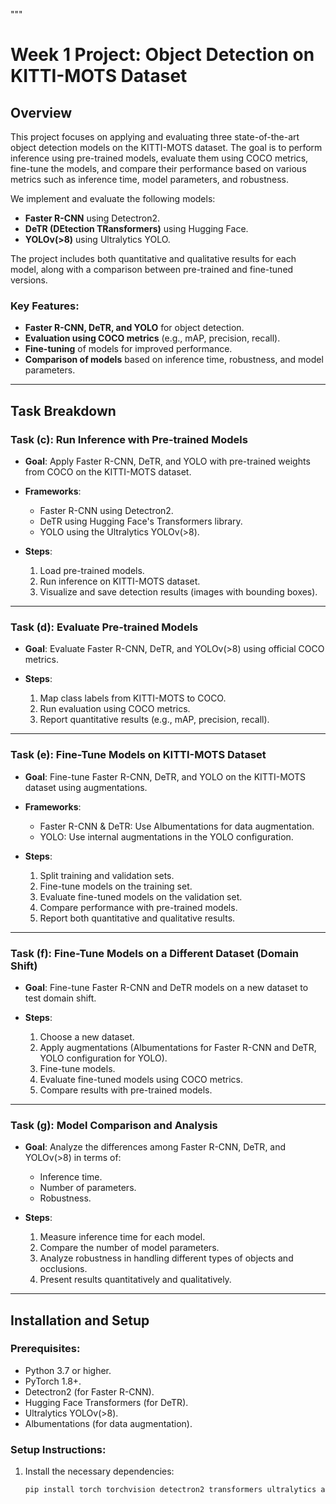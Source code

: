 """
# Week 1 Project: Object Detection on KITTI-MOTS Dataset

## Overview

This project focuses on applying and evaluating three state-of-the-art object detection models on the KITTI-MOTS dataset. The goal is to perform inference using pre-trained models, evaluate them using COCO metrics, fine-tune the models, and compare their performance based on various metrics such as inference time, model parameters, and robustness.

We implement and evaluate the following models:
- **Faster R-CNN** using Detectron2.
- **DeTR (DEtection TRansformers)** using Hugging Face.
- **YOLOv(>8)** using Ultralytics YOLO.

The project includes both quantitative and qualitative results for each model, along with a comparison between pre-trained and fine-tuned versions.

### Key Features:
- **Faster R-CNN, DeTR, and YOLO** for object detection.
- **Evaluation using COCO metrics** (e.g., mAP, precision, recall).
- **Fine-tuning** of models for improved performance.
- **Comparison of models** based on inference time, robustness, and model parameters.
  
---

## Task Breakdown

### Task (c): Run Inference with Pre-trained Models
- **Goal**: Apply Faster R-CNN, DeTR, and YOLO with pre-trained weights from COCO on the KITTI-MOTS dataset.
- **Frameworks**:
  - Faster R-CNN using Detectron2.
  - DeTR using Hugging Face's Transformers library.
  - YOLO using the Ultralytics YOLOv(>8).
  
- **Steps**:
  1. Load pre-trained models.
  2. Run inference on KITTI-MOTS dataset.
  3. Visualize and save detection results (images with bounding boxes).

---

### Task (d): Evaluate Pre-trained Models
- **Goal**: Evaluate Faster R-CNN, DeTR, and YOLOv(>8) using official COCO metrics.
  
- **Steps**:
  1. Map class labels from KITTI-MOTS to COCO.
  2. Run evaluation using COCO metrics.
  3. Report quantitative results (e.g., mAP, precision, recall).

---

### Task (e): Fine-Tune Models on KITTI-MOTS Dataset
- **Goal**: Fine-tune Faster R-CNN, DeTR, and YOLO on the KITTI-MOTS dataset using augmentations.
  
- **Frameworks**:
  - Faster R-CNN & DeTR: Use Albumentations for data augmentation.
  - YOLO: Use internal augmentations in the YOLO configuration.

- **Steps**:
  1. Split training and validation sets.
  2. Fine-tune models on the training set.
  3. Evaluate fine-tuned models on the validation set.
  4. Compare performance with pre-trained models.
  5. Report both quantitative and qualitative results.

---

### Task (f): Fine-Tune Models on a Different Dataset (Domain Shift)
- **Goal**: Fine-tune Faster R-CNN and DeTR models on a new dataset to test domain shift.
  
- **Steps**:
  1. Choose a new dataset.
  2. Apply augmentations (Albumentations for Faster R-CNN and DeTR, YOLO configuration for YOLO).
  3. Fine-tune models.
  4. Evaluate fine-tuned models using COCO metrics.
  5. Compare results with pre-trained models.

---

### Task (g): Model Comparison and Analysis
- **Goal**: Analyze the differences among Faster R-CNN, DeTR, and YOLOv(>8) in terms of:
  - Inference time.
  - Number of parameters.
  - Robustness.

- **Steps**:
  1. Measure inference time for each model.
  2. Compare the number of model parameters.
  3. Analyze robustness in handling different types of objects and occlusions.
  4. Present results quantitatively and qualitatively.

---

## Installation and Setup

### Prerequisites:
- Python 3.7 or higher.
- PyTorch 1.8+.
- Detectron2 (for Faster R-CNN).
- Hugging Face Transformers (for DeTR).
- Ultralytics YOLOv(>8).
- Albumentations (for data augmentation).

### Setup Instructions:
1. Install the necessary dependencies:
   ```bash
   pip install torch torchvision detectron2 transformers ultralytics albumentations torchmetrics pycocotools

